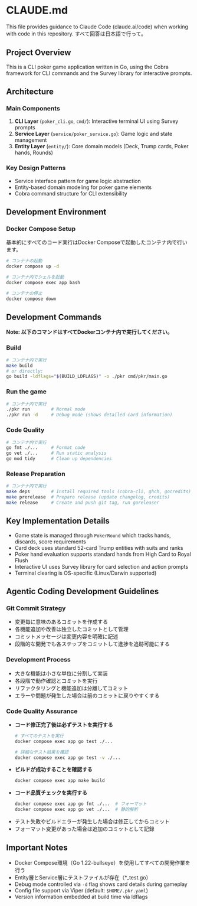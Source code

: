 # CLAUDE.md

This file provides guidance to Claude Code (claude.ai/code) when working with code in this repository.
すべて回答は日本語で行って。

## Project Overview

This is a CLI poker game application written in Go, using the Cobra framework for CLI commands and the Survey library for interactive prompts.

## Architecture

### Main Components

1. **CLI Layer** (`poker_cli.go`, `cmd/`): Interactive terminal UI using Survey prompts
2. **Service Layer** (`service/poker_service.go`): Game logic and state management
3. **Entity Layer** (`entity/`): Core domain models (Deck, Trump cards, Poker hands, Rounds)

### Key Design Patterns

- Service interface pattern for game logic abstraction
- Entity-based domain modeling for poker game elements
- Cobra command structure for CLI extensibility

## Development Environment

### Docker Compose Setup

基本的にすべてのコード実行はDocker Composeで起動したコンテナ内で行います。

```bash
# コンテナの起動
docker compose up -d

# コンテナ内でシェルを起動
docker compose exec app bash

# コンテナの停止
docker compose down
```

## Development Commands

**Note: 以下のコマンドはすべてDockerコンテナ内で実行してください。**

### Build

```bash
# コンテナ内で実行
make build
# or directly:
go build -ldflags="$(BUILD_LDFLAGS)" -o ./pkr cmd/pkr/main.go
```

### Run the game

```bash
# コンテナ内で実行
./pkr run        # Normal mode
./pkr run -d     # Debug mode (shows detailed card information)
```

### Code Quality

```bash
# コンテナ内で実行
go fmt ./...     # Format code
go vet ./...     # Run static analysis
go mod tidy      # Clean up dependencies
```

### Release Preparation

```bash
# コンテナ内で実行
make deps        # Install required tools (cobra-cli, ghch, gocredits)
make prerelease  # Prepare release (update changelog, credits)
make release     # Create and push git tag, run goreleaser
```

## Key Implementation Details

- Game state is managed through `PokerRound` which tracks hands, discards, score requirements
- Card deck uses standard 52-card Trump entities with suits and ranks
- Poker hand evaluation supports standard hands from High Card to Royal Flush
- Interactive UI uses Survey library for card selection and action prompts
- Terminal clearing is OS-specific (Linux/Darwin supported)

## Agentic Coding Development Guidelines

### Git Commit Strategy
- 変更毎に意味のあるコミットを作成する
- 各機能追加や改善は独立したコミットとして管理
- コミットメッセージは変更内容を明確に記述
- 段階的な開発でも各ステップをコミットして進捗を追跡可能にする

### Development Process
- 大きな機能は小さな単位に分割して実装
- 各段階で動作確認とコミットを実行
- リファクタリングと機能追加は分離してコミット
- エラーや問題が発生した場合は前のコミットに戻りやすくする

### Code Quality Assurance
- **コード修正完了後は必ずテストを実行する**
  ```bash
  # すべてのテストを実行
  docker compose exec app go test ./...
  
  # 詳細なテスト結果を確認
  docker compose exec app go test -v ./...
  ```
- **ビルドが成功することを確認する**
  ```bash
  docker compose exec app make build
  ```
- **コード品質チェックを実行する**
  ```bash
  docker compose exec app go fmt ./...  # フォーマット
  docker compose exec app go vet ./...  # 静的解析
  ```
- テスト失敗やビルドエラーが発生した場合は修正してからコミット
- フォーマット変更があった場合は追加のコミットとして記録

## Important Notes

- Docker Compose環境（Go 1.22-bullseye）を使用してすべての開発作業を行う
- Entity層とService層にテストファイルが存在（*_test.go）
- Debug mode controlled via `-d` flag shows card details during gameplay
- Config file support via Viper (default: `$HOME/.pkr.yaml`)
- Version information embedded at build time via ldflags
